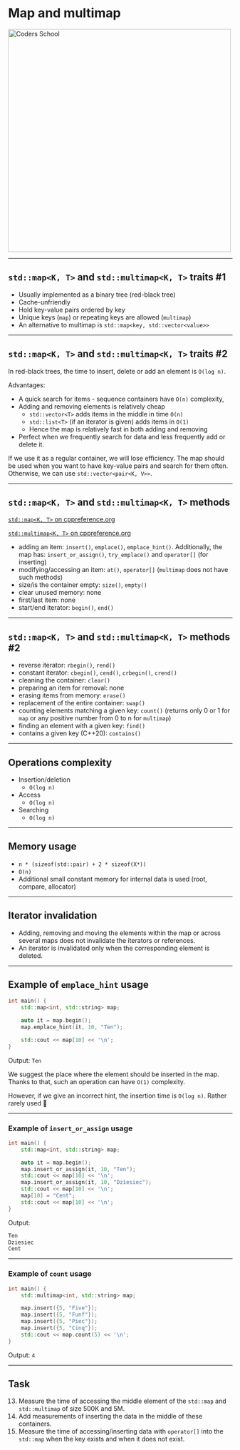 <!-- .slide: data-background="#111111" -->

# Map and multimap

<a href="https://coders.school">
    <img width="500" src="../img/coders_school_logo.png" alt="Coders School" class="plain">
</a>

___

## `std::map<K, T>` and `std::multimap<K, T>` traits #1

* <!-- .element: class="fragment fade-in" --> Usually implemented as a binary tree (red-black tree)
* <!-- .element: class="fragment fade-in" --> Cache-unfriendly
* <!-- .element: class="fragment fade-in" --> Hold key-value pairs ordered by key
* <!-- .element: class="fragment fade-in" --> Unique keys (<code>map</code>) or repeating keys are allowed (<code>multimap</code>)
* <!-- .element: class="fragment fade-in" --> An alternative to multimap is <code>std::map&lt;key, std::vector&lt;value&gt;&gt;</code>

___
<!-- .slide: style="font-size: 0.95em" -->

## `std::map<K, T>` and `std::multimap<K, T>` traits #2

In red-black trees, the time to insert, delete or add an element is `O(log n)`.

Advantages:
<!-- .element: class="fragment fade-in" -->

* <!-- .element: class="fragment fade-in" --> A quick search for items - sequence containers have <code>O(n)</code> complexity,
* <!-- .element: class="fragment fade-in" --> Adding and removing elements is relatively cheap
  * <!-- .element: class="fragment fade-in" --> <code>std::vector&lt;T&gt;</code> adds items in the middle in time <code>O(n)</code>
  * <!-- .element: class="fragment fade-in" --> <code>std::list&lt;T&gt;</code> (if an iterator is given) adds items in <code>O(1)</code>
  * <!-- .element: class="fragment fade-in" --> Hence the map is relatively fast in both adding and removing
* <!-- .element: class="fragment fade-in" --> Perfect when we frequently search for data and less frequently add or delete it.

If we use it as a regular container, we will lose efficiency. The map should be used when you want to have key-value pairs and search for them often. Otherwise, we can use `std::vector<pair<K, V>>`.
<!-- .element: class="fragment fade-in" -->

___

## `std::map<K, T>` and `std::multimap<K, T>` methods

[`std::map<K, T>` on cppreference.org](https://en.cppreference.com/w/cpp/container/map)

[`std::multimap<K, T>` on cppreference.org](https://en.cppreference.com/w/cpp/container/multimap)

* <!-- .element: class="fragment fade-in" --> adding an item: <code>insert()</code>, <code>emplace()</code>, <code class="fragment highlight-green">emplace_hint()</code>. Additionally, the map has: <code class="fragment highlight-green">insert_or_assign()</code>, <code class="fragment highlight-green">try_emplace()</code> and <code class="fragment highlight-green">operator[]</code> (for inserting)
* <!-- .element: class="fragment fade-in" --> modifying/accessing an item: <code class="fragment highlight-green">at()</code>, <code class="fragment highlight-green">operator[]</code> <span  class="fragment highlight-red">(<code>multimap</code> does not have such methods)</span>
* <!-- .element: class="fragment fade-in" --> size/is the container empty: <code>size()</code>, <code>empty()</code>
* <!-- .element: class="fragment fade-in" --> clear unused memory: <span class="fragment highlight-red"><span class="fragment highlight-red">none</span></span>
* <!-- .element: class="fragment fade-in" --> first/last item: <span class="fragment highlight-red">none</span>
* <!-- .element: class="fragment fade-in" --> start/end iterator: <code>begin()</code>, <code>end()</code>

___

## `std::map<K, T>` and `std::multimap<K, T>` methods #2

* <!-- .element: class="fragment fade-in" --> reverse iterator: <code>rbegin()</code>, <code>rend()</code>
* <!-- .element: class="fragment fade-in" --> constant iterator: <code>cbegin()</code>, <code>cend()</code>, <code>crbegin()</code>, <code>crend()</code>
* <!-- .element: class="fragment fade-in" --> cleaning the container: <code>clear()</code>
* <!-- .element: class="fragment fade-in" --> preparing an item for removal: <span class="fragment highlight-red">none</span>
* <!-- .element: class="fragment fade-in" --> erasing items from memory: <code>erase()</code>
* <!-- .element: class="fragment fade-in" --> replacement of the entire container: <code>swap()</code>
* <!-- .element: class="fragment fade-in" --> counting elements matching a given key: <code class="fragment highlight-green">count()</code> (returns only 0 or 1 for <code>map</code> or any positive number from 0 to n for <code>multimap</code>)
* <!-- .element: class="fragment fade-in" --> finding an element with a given key: <code class="fragment highlight-green">find()</code>
* <!-- .element: class="fragment fade-in" --> contains a given key (C++20): <code class="fragment highlight-green">contains()</code>

___

## Operations complexity

* <!-- .element: class="fragment fade-in" --> Insertion/deletion
  * <!-- .element: class="fragment fade-in" --> <code>O(log n)</code>
* <!-- .element: class="fragment fade-in" --> Access
  * <!-- .element: class="fragment fade-in" --> <code>O(log n)</code>
* <!-- .element: class="fragment fade-in" --> Searching
  * <!-- .element: class="fragment fade-in" --> <code>O(log n)</code>

___

## Memory usage

* <!-- .element: class="fragment fade-in" --> <code>n * (sizeof(std::pair<K, T>) + 2 * sizeof(X*))</code>
* <!-- .element: class="fragment fade-in" --> <code>O(n)</code>
* <!-- .element: class="fragment fade-in" --> Additional small constant memory for internal data is used (root, compare, allocator)

___

## Iterator invalidation

* <!-- .element: class="fragment fade-in" --> Adding, removing and moving the elements within the map or across several maps does not invalidate the iterators or references.
* <!-- .element: class="fragment fade-in" --> An iterator is invalidated only when the corresponding element is deleted.

___

## Example of `emplace_hint` usage

```cpp []
int main() {
    std::map<int, std::string> map;

    auto it = map.begin();
    map.emplace_hint(it, 10, "Ten");

    std::cout << map[10] << '\n';
}
```
<!-- .element: class="fragment fade-in" -->

Output:
`Ten`
<!-- .element: class="fragment fade-in" -->

We suggest the place where the element should be inserted in the map. Thanks to that, such an operation can have `O(1)` complexity.
<!-- .element: class="fragment fade-in" -->

However, if we give an incorrect hint, the insertion time is `O(log n)`. Rather rarely used 🙂
<!-- .element: class="fragment fade-in" -->

___

### Example of `insert_or_assign` usage

```cpp
int main() {
    std::map<int, std::string> map;

    auto it = map.begin();
    map.insert_or_assign(it, 10, "Ten");
    std::cout << map[10] << '\n';
    map.insert_or_assign(it, 10, "Dziesiec");
    std::cout << map[10] << '\n';
    map[10] = "Cent";
    std::cout << map[10] << '\n';
}
```
<!-- .element: class="fragment fade-in" -->

Output:
<!-- .element: class="fragment fade-in" -->

```cpp
Ten
Dziesiec
Cent
```
<!-- .element: class="fragment fade-in" -->

___

### Example of `count` usage

```cpp
int main() {
    std::multimap<int, std::string> map;

    map.insert({5, "Five"});
    map.insert({5, "Funf"});
    map.insert({5, "Piec"});
    map.insert({5, "Cinq"});
    std::cout << map.count(5) << '\n';
}
```
<!-- .element: class="fragment fade-in" -->

Output: `4`
<!-- .element: class="fragment fade-in" -->

___

## Task

13. Measure the time of accessing the middle element of the `std::map` and `std::multimap` of size 500K and 5M.
14. Add measurements of inserting the data in the middle of these containers.
15. Measure the time of accessing/inserting data with `operator[]` into the `std::map` when the key exists and when it does not exist.
